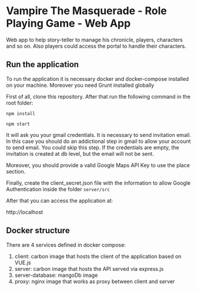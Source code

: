 # Vampire The Masquerade - Role Playing Game - Web App

Web app to help story-teller to manage his chronicle, players, characters and so on. Also players could access the portal to handle their characters.

## Run the application

To run the application it is necessary docker and docker-compose installed on your machine. Moreover you need Grunt installed globally

First of all, clone this repository. After that run the following command in the root folder:

```
npm install
```

```
npm start
```

It will ask you your gmail credentials. It is necessary to send invitation email. In this case you should do an addictional step in gmail to allow your account to send email. You could skip this step. If the credentials are empty, the invitation is created at db level, but the email will not be sent.

Moreover, you should provide a valid Google Maps API Key to use the place section.

Finally, create the client_secret.json file with the information to allow Google Authentication inside the folder ```server/src```

After that you can access the application at:

http://localhost

## Docker structure

There are 4 services defined in docker compose:

1. client: carbon image that hosts the client of the application based on VUE.js
2. server: carbon image that hosts the API served via express.js
3. server-database: mangoDb image
4. proxy: nginx image that works as proxy between client and server